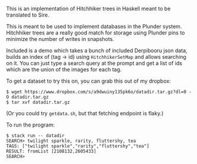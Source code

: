 This is an implementation of Hitchhiker trees in Haskell meant to be translated to Sire.

This is meant to be used to implement databases in the Plunder system. Hitchhiker trees are a really good match for storage using Plunder pins to minimize the number of writes in snapshots.

Included is a demo which takes a bunch of included Derpibooru json data, builds an index of (tag -> id) using `HitchhikerSetMap` and allows searching on it. You can just type a search query at the prompt and get a list of ids which are the union of the images for each tag.

To get a dataset to try this on, you can grab this out of my dropbox:

```
$ wget https://www.dropbox.com/s/a9dwuiny135pk6o/datadir.tar.gz?dl=0 -O datadir.tar.gz
$ tar xvf datadir.tar.gz
```

(Or you could try `getdata.sh`, but that fetching endpoint is flaky.)

To run the program:

```
$ stack run -- datadir
SEARCH> twilight sparkle, rarity, fluttershy, tea
TAGS: ["twilight sparkle","rarity","fluttershy","tea"]
RESULT: fromList [2108132,2605433]
SEARCH> 
```
